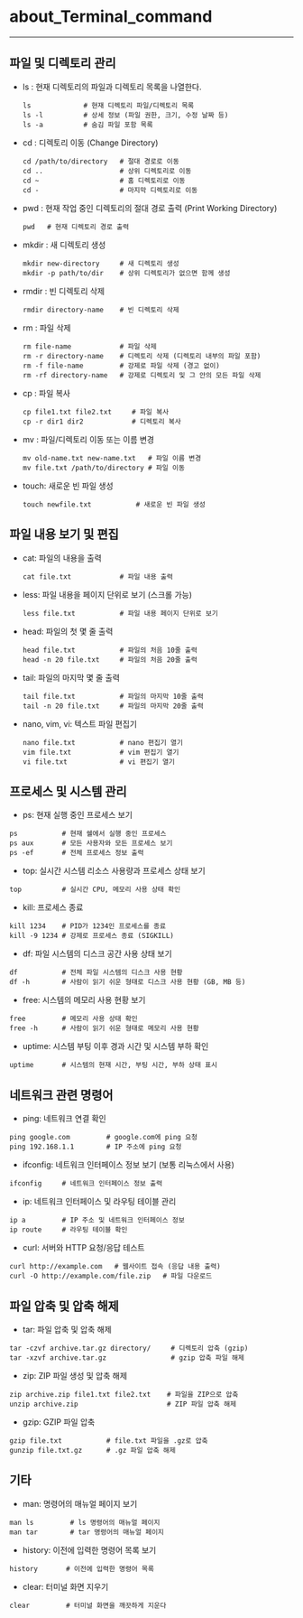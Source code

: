 # about_Terminal_command
***
## 파일 및 디렉토리 관리
- ls : 현재 디렉토리의 파일과 디렉토리 목록을 나열한다.
    ```
    ls             # 현재 디렉토리 파일/디렉토리 목록
    ls -l          # 상세 정보 (파일 권한, 크기, 수정 날짜 등)
    ls -a          # 숨김 파일 포함 목록
    ```
- cd : 디렉토리 이동 (Change Directory)
    ```
    cd /path/to/directory   # 절대 경로로 이동
    cd ..                   # 상위 디렉토리로 이동
    cd ~                    # 홈 디렉토리로 이동
    cd -                    # 마지막 디렉토리로 이동
    ```
- pwd : 현재 작업 중인 디렉토리의 절대 경로 출력 (Print Working Directory)
    ```
    pwd   # 현재 디렉토리 경로 출력
    ```
- mkdir : 새 디렉토리 생성
    ```
    mkdir new-directory     # 새 디렉토리 생성
    mkdir -p path/to/dir    # 상위 디렉토리가 없으면 함께 생성
    ```
- rmdir : 빈 디렉토리 삭제
    ```
    rmdir directory-name    # 빈 디렉토리 삭제
    ```
- rm : 파일 삭제
    ```
    rm file-name            # 파일 삭제
    rm -r directory-name    # 디렉토리 삭제 (디렉토리 내부의 파일 포함)
    rm -f file-name         # 강제로 파일 삭제 (경고 없이)
    rm -rf directory-name   # 강제로 디렉토리 및 그 안의 모든 파일 삭제
    ```
- cp : 파일 복사
    ```
    cp file1.txt file2.txt     # 파일 복사
    cp -r dir1 dir2            # 디렉토리 복사
    ```
- mv : 파일/디렉토리 이동 또는 이름 변경 
    ```
    mv old-name.txt new-name.txt   # 파일 이름 변경
    mv file.txt /path/to/directory # 파일 이동
    ```
- touch: 새로운 빈 파일 생성
    ```
    touch newfile.txt           # 새로운 빈 파일 생성
    ```

## 파일 내용 보기 및 편집
- cat: 파일의 내용을 출력
    ```
    cat file.txt            # 파일 내용 출력
    ```
- less: 파일 내용을 페이지 단위로 보기 (스크롤 가능)
    ```
    less file.txt           # 파일 내용 페이지 단위로 보기
    ```
- head: 파일의 첫 몇 줄 출력
    ```
    head file.txt           # 파일의 처음 10줄 출력
    head -n 20 file.txt     # 파일의 처음 20줄 출력
    ```
- tail: 파일의 마지막 몇 줄 출력
    ```
    tail file.txt           # 파일의 마지막 10줄 출력
    tail -n 20 file.txt     # 파일의 마지막 20줄 출력
    ```
- nano, vim, vi: 텍스트 파일 편집기
    ```
    nano file.txt           # nano 편집기 열기
    vim file.txt            # vim 편집기 열기
    vi file.txt             # vi 편집기 열기
    ```

## 프로세스 및 시스템 관리
- ps: 현재 실행 중인 프로세스 보기
```
ps           # 현재 쉘에서 실행 중인 프로세스
ps aux       # 모든 사용자와 모든 프로세스 보기
ps -ef       # 전체 프로세스 정보 출력
```
- top: 실시간 시스템 리소스 사용량과 프로세스 상태 보기
```
top          # 실시간 CPU, 메모리 사용 상태 확인
```
- kill: 프로세스 종료
```
kill 1234    # PID가 1234인 프로세스를 종료
kill -9 1234 # 강제로 프로세스 종료 (SIGKILL)
```
- df: 파일 시스템의 디스크 공간 사용 상태 보기
```
df           # 전체 파일 시스템의 디스크 사용 현황
df -h        # 사람이 읽기 쉬운 형태로 디스크 사용 현황 (GB, MB 등)
```
- free: 시스템의 메모리 사용 현황 보기
```
free         # 메모리 사용 상태 확인
free -h      # 사람이 읽기 쉬운 형태로 메모리 사용 현황
```
- uptime: 시스템 부팅 이후 경과 시간 및 시스템 부하 확인
```
uptime       # 시스템의 현재 시간, 부팅 시간, 부하 상태 표시
```

## 네트워크 관련 명령어
- ping: 네트워크 연결 확인
```
ping google.com         # google.com에 ping 요청
ping 192.168.1.1        # IP 주소에 ping 요청
```
- ifconfig: 네트워크 인터페이스 정보 보기 (보통 리눅스에서 사용)
```
ifconfig     # 네트워크 인터페이스 정보 출력
```
- ip: 네트워크 인터페이스 및 라우팅 테이블 관리
```
ip a         # IP 주소 및 네트워크 인터페이스 정보
ip route     # 라우팅 테이블 확인
```
- curl: 서버와 HTTP 요청/응답 테스트
```
curl http://example.com   # 웹사이트 접속 (응답 내용 출력)
curl -O http://example.com/file.zip   # 파일 다운로드
```

## 파일 압축 및 압축 해제
- tar: 파일 압축 및 압축 해제
```
tar -czvf archive.tar.gz directory/     # 디렉토리 압축 (gzip)
tar -xzvf archive.tar.gz                # gzip 압축 파일 해제
```
- zip: ZIP 파일 생성 및 압축 해제
```
zip archive.zip file1.txt file2.txt    # 파일을 ZIP으로 압축
unzip archive.zip                      # ZIP 파일 압축 해제
```
- gzip: GZIP 파일 압축
```
gzip file.txt           # file.txt 파일을 .gz로 압축
gunzip file.txt.gz      # .gz 파일 압축 해제
```

## 기타
- man: 명령어의 매뉴얼 페이지 보기
```
man ls         # ls 명령어의 매뉴얼 페이지
man tar        # tar 명령어의 매뉴얼 페이지
```
- history: 이전에 입력한 명령어 목록 보기
```
history       # 이전에 입력한 명령어 목록
```
- clear: 터미널 화면 지우기
```
clear         # 터미널 화면을 깨끗하게 지운다
```
